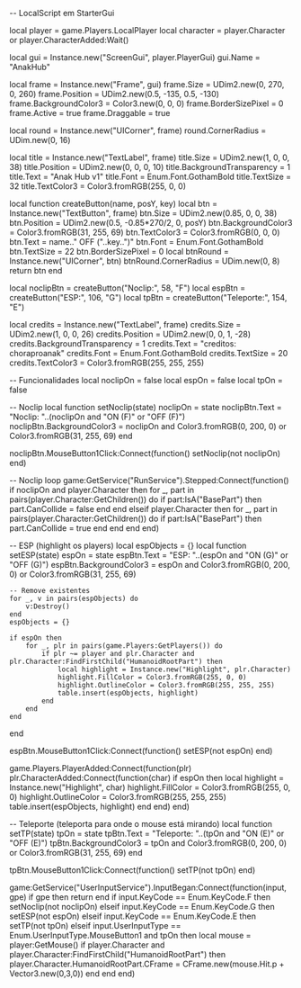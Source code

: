 -- LocalScript em StarterGui

local player = game.Players.LocalPlayer
local character = player.Character or player.CharacterAdded:Wait()

local gui = Instance.new("ScreenGui", player.PlayerGui)
gui.Name = "AnakHub"

local frame = Instance.new("Frame", gui)
frame.Size = UDim2.new(0, 270, 0, 260)
frame.Position = UDim2.new(0.5, -135, 0.5, -130)
frame.BackgroundColor3 = Color3.new(0, 0, 0)
frame.BorderSizePixel = 0
frame.Active = true
frame.Draggable = true

local round = Instance.new("UICorner", frame)
round.CornerRadius = UDim.new(0, 16)

local title = Instance.new("TextLabel", frame)
title.Size = UDim2.new(1, 0, 0, 38)
title.Position = UDim2.new(0, 0, 0, 10)
title.BackgroundTransparency = 1
title.Text = "Anak Hub v1"
title.Font = Enum.Font.GothamBold
title.TextSize = 32
title.TextColor3 = Color3.fromRGB(255, 0, 0)

local function createButton(name, posY, key)
    local btn = Instance.new("TextButton", frame)
    btn.Size = UDim2.new(0.85, 0, 0, 38)
    btn.Position = UDim2.new(0.5, -0.85*270/2, 0, posY)
    btn.BackgroundColor3 = Color3.fromRGB(31, 255, 69)
    btn.TextColor3 = Color3.fromRGB(0, 0, 0)
    btn.Text = name.." OFF ("..key..")"
    btn.Font = Enum.Font.GothamBold
    btn.TextSize = 22
    btn.BorderSizePixel = 0
    local btnRound = Instance.new("UICorner", btn)
    btnRound.CornerRadius = UDim.new(0, 8)
    return btn
end

local noclipBtn = createButton("Noclip:", 58, "F")
local espBtn = createButton("ESP:", 106, "G")
local tpBtn = createButton("Teleporte:", 154, "E")

local credits = Instance.new("TextLabel", frame)
credits.Size = UDim2.new(1, 0, 0, 26)
credits.Position = UDim2.new(0, 0, 1, -28)
credits.BackgroundTransparency = 1
credits.Text = "creditos: choraproanak"
credits.Font = Enum.Font.GothamBold
credits.TextSize = 20
credits.TextColor3 = Color3.fromRGB(255, 255, 255)

-- Funcionalidades
local noclipOn = false
local espOn = false
local tpOn = false

-- Noclip
local function setNoclip(state)
    noclipOn = state
    noclipBtn.Text = "Noclip: "..(noclipOn and "ON (F)" or "OFF (F)")
    noclipBtn.BackgroundColor3 = noclipOn and Color3.fromRGB(0, 200, 0) or Color3.fromRGB(31, 255, 69)
end

noclipBtn.MouseButton1Click:Connect(function()
    setNoclip(not noclipOn)
end)

-- Noclip loop
game:GetService("RunService").Stepped:Connect(function()
    if noclipOn and player.Character then
        for _, part in pairs(player.Character:GetChildren()) do
            if part:IsA("BasePart") then
                part.CanCollide = false
            end
        end
    elseif player.Character then
        for _, part in pairs(player.Character:GetChildren()) do
            if part:IsA("BasePart") then
                part.CanCollide = true
            end
        end
    end
end)

-- ESP (highlight os players)
local espObjects = {}
local function setESP(state)
    espOn = state
    espBtn.Text = "ESP: "..(espOn and "ON (G)" or "OFF (G)")
    espBtn.BackgroundColor3 = espOn and Color3.fromRGB(0, 200, 0) or Color3.fromRGB(31, 255, 69)

    -- Remove existentes
    for _, v in pairs(espObjects) do
        v:Destroy()
    end
    espObjects = {}

    if espOn then
        for _, plr in pairs(game.Players:GetPlayers()) do
            if plr ~= player and plr.Character and plr.Character:FindFirstChild("HumanoidRootPart") then
                local highlight = Instance.new("Highlight", plr.Character)
                highlight.FillColor = Color3.fromRGB(255, 0, 0)
                highlight.OutlineColor = Color3.fromRGB(255, 255, 255)
                table.insert(espObjects, highlight)
            end
        end
    end
end

espBtn.MouseButton1Click:Connect(function()
    setESP(not espOn)
end)

game.Players.PlayerAdded:Connect(function(plr)
    plr.CharacterAdded:Connect(function(char)
        if espOn then
            local highlight = Instance.new("Highlight", char)
            highlight.FillColor = Color3.fromRGB(255, 0, 0)
            highlight.OutlineColor = Color3.fromRGB(255, 255, 255)
            table.insert(espObjects, highlight)
        end
    end)
end)

-- Teleporte (teleporta para onde o mouse está mirando)
local function setTP(state)
    tpOn = state
    tpBtn.Text = "Teleporte: "..(tpOn and "ON (E)" or "OFF (E)")
    tpBtn.BackgroundColor3 = tpOn and Color3.fromRGB(0, 200, 0) or Color3.fromRGB(31, 255, 69)
end

tpBtn.MouseButton1Click:Connect(function()
    setTP(not tpOn)
end)

game:GetService("UserInputService").InputBegan:Connect(function(input, gpe)
    if gpe then return end
    if input.KeyCode == Enum.KeyCode.F then
        setNoclip(not noclipOn)
    elseif input.KeyCode == Enum.KeyCode.G then
        setESP(not espOn)
    elseif input.KeyCode == Enum.KeyCode.E then
        setTP(not tpOn)
    elseif input.UserInputType == Enum.UserInputType.MouseButton1 and tpOn then
        local mouse = player:GetMouse()
        if player.Character and player.Character:FindFirstChild("HumanoidRootPart") then
            player.Character.HumanoidRootPart.CFrame = CFrame.new(mouse.Hit.p + Vector3.new(0,3,0))
        end
    end
end)
